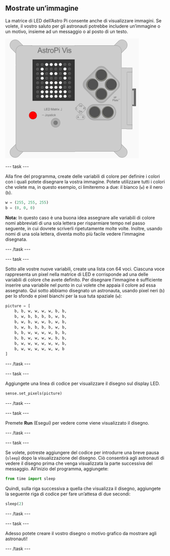## Mostrate un’immagine

La matrice di LED dell’Astro Pi consente anche di visualizzare immagini. Se volete, il vostro saluto per gli astronauti potrebbe includere un’immagine o un motivo, insieme ad un messaggio o al posto di un testo.

![Astronauta](images/astronaut-pic.png)

\--- task \---

Alla fine del programma, create delle variabili di colore per definire i colori con i quali potete disegnare la vostra immagine. Potete utilizzare tutti i colori che volete ma, in questo esempio, ci limiteremo a due: il bianco (`w`) e il nero (`b`).

```python
w = (255, 255, 255)
b = (0, 0, 0)
```

**Nota:** In questo caso è una buona idea assegnare alle variabili di colore nomi abbreviati di una sola lettera per risparmiare tempo nel passo seguente, in cui dovrete scriverli ripetutamente molte volte. Inoltre, usando nomi di una sola lettera, diventa molto più facile vedere l’immagine disegnata.

\--- /task \---

\--- task \---

Sotto alle vostre nuove variabili, create una lista con 64 voci. Ciascuna voce rappresenta un pixel nella matrice di LED e corrisponde ad una delle variabili di colore che avete definito. Per disegnare l’immagine è sufficiente inserire una variabile nel punto in cui volete che appaia il colore ad essa assegnato. Qui sotto abbiamo disegnato un astronauta, usando pixel neri (`b`) per lo sfondo e pixel bianchi per la sua tuta spaziale (`w`):

```python
picture = [
    b, b, w, w, w, w, b, b,
    b, w, b, b, b, b, w, b,
    b, w, b, w, w, b, w, b,
    b, w, b, b, b, b, w, b,
    b, b, w, w, w, w, b, b,
    b, b, w, w, w, w, b, b,
    b, w, w, w, w, w, w, b,
    b, w, w, w, w, w, w, b
]
```

\--- /task \---

\--- task \---

Aggiungete una linea di codice per visualizzare il disegno sul display LED.

```python
sense.set_pixels(picture)
```

\--- /task \---

\--- task \---

Premete **Run** (Esegui) per vedere come viene visualizzato il disegno.

\--- /task \---

\--- task \---

Se volete, potreste aggiungere del codice per introdurre una breve pausa (`sleep`) dopo la visualizzazione del disegno. Ciò consentirà agli astronauti di vedere il disegno prima che venga visualizzata la parte successiva del messaggio. All’inizio del programma, aggiungete:

```python
from time import sleep
```

Quindi, sulla riga successiva a quella che visualizza il disegno, aggiungete la seguente riga di codice per fare un’attesa di due secondi:

```python
sleep(2)
```

\--- /task \---

\--- task \---

Adesso potete creare il vostro disegno o motivo grafico da mostrare agli astronauti!

\--- /task \---